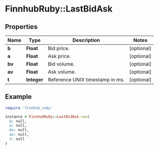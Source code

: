 # FinnhubRuby::LastBidAsk

## Properties

| Name | Type | Description | Notes |
| ---- | ---- | ----------- | ----- |
| **b** | **Float** | Bid price. | [optional] |
| **a** | **Float** | Ask price. | [optional] |
| **bv** | **Float** | Bid volume. | [optional] |
| **av** | **Float** | Ask volume. | [optional] |
| **t** | **Integer** | Reference UNIX timestamp in ms. | [optional] |

## Example

```ruby
require 'finnhub_ruby'

instance = FinnhubRuby::LastBidAsk.new(
  b: null,
  a: null,
  bv: null,
  av: null,
  t: null
)
```

